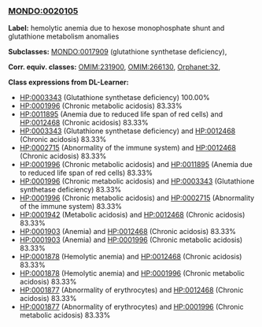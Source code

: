
### [MONDO:0020105](http://purl.obolibrary.org/obo/MONDO_0020105)
**Label:** hemolytic anemia due to hexose monophosphate shunt and glutathione metabolism anomalies

**Subclasses:** [MONDO:0017909](http://purl.obolibrary.org/obo/MONDO_0017909) (glutathione synthetase deficiency), 

**Corr. equiv. classes:** [OMIM:231900](http://purl.obolibrary.org/obo/OMIM_231900), [OMIM:266130](http://purl.obolibrary.org/obo/OMIM_266130), [Orphanet:32](http://www.orpha.net/ORDO/Orphanet_32), 

**Class expressions from DL-Learner:**

- [HP:0003343](http://purl.obolibrary.org/obo/HP_0003343) (Glutathione synthetase deficiency) 100.00%
- [HP:0001996](http://purl.obolibrary.org/obo/HP_0001996) (Chronic metabolic acidosis) 83.33%
- [HP:0011895](http://purl.obolibrary.org/obo/HP_0011895) (Anemia due to reduced life span of red cells) and [HP:0012468](http://purl.obolibrary.org/obo/HP_0012468) (Chronic acidosis) 83.33%
- [HP:0003343](http://purl.obolibrary.org/obo/HP_0003343) (Glutathione synthetase deficiency) and [HP:0012468](http://purl.obolibrary.org/obo/HP_0012468) (Chronic acidosis) 83.33%
- [HP:0002715](http://purl.obolibrary.org/obo/HP_0002715) (Abnormality of the immune system) and [HP:0012468](http://purl.obolibrary.org/obo/HP_0012468) (Chronic acidosis) 83.33%
- [HP:0001996](http://purl.obolibrary.org/obo/HP_0001996) (Chronic metabolic acidosis) and [HP:0011895](http://purl.obolibrary.org/obo/HP_0011895) (Anemia due to reduced life span of red cells) 83.33%
- [HP:0001996](http://purl.obolibrary.org/obo/HP_0001996) (Chronic metabolic acidosis) and [HP:0003343](http://purl.obolibrary.org/obo/HP_0003343) (Glutathione synthetase deficiency) 83.33%
- [HP:0001996](http://purl.obolibrary.org/obo/HP_0001996) (Chronic metabolic acidosis) and [HP:0002715](http://purl.obolibrary.org/obo/HP_0002715) (Abnormality of the immune system) 83.33%
- [HP:0001942](http://purl.obolibrary.org/obo/HP_0001942) (Metabolic acidosis) and [HP:0012468](http://purl.obolibrary.org/obo/HP_0012468) (Chronic acidosis) 83.33%
- [HP:0001903](http://purl.obolibrary.org/obo/HP_0001903) (Anemia) and [HP:0012468](http://purl.obolibrary.org/obo/HP_0012468) (Chronic acidosis) 83.33%
- [HP:0001903](http://purl.obolibrary.org/obo/HP_0001903) (Anemia) and [HP:0001996](http://purl.obolibrary.org/obo/HP_0001996) (Chronic metabolic acidosis) 83.33%
- [HP:0001878](http://purl.obolibrary.org/obo/HP_0001878) (Hemolytic anemia) and [HP:0012468](http://purl.obolibrary.org/obo/HP_0012468) (Chronic acidosis) 83.33%
- [HP:0001878](http://purl.obolibrary.org/obo/HP_0001878) (Hemolytic anemia) and [HP:0001996](http://purl.obolibrary.org/obo/HP_0001996) (Chronic metabolic acidosis) 83.33%
- [HP:0001877](http://purl.obolibrary.org/obo/HP_0001877) (Abnormality of erythrocytes) and [HP:0012468](http://purl.obolibrary.org/obo/HP_0012468) (Chronic acidosis) 83.33%
- [HP:0001877](http://purl.obolibrary.org/obo/HP_0001877) (Abnormality of erythrocytes) and [HP:0001996](http://purl.obolibrary.org/obo/HP_0001996) (Chronic metabolic acidosis) 83.33%


